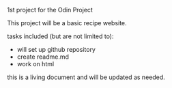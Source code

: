 1st project for the Odin Project

This project will be a basic recipe website.

tasks included (but are not limited to):

* will set up github repository
* create readme.md
* work on html

this is a living document and will be updated as needed. 